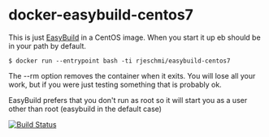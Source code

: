 docker-easybuild-centos7
========================

This is just [EasyBuild](https://hpcugent.github.io/easybuild/) in a CentOS image. When you start it up eb should be in your path by default.

```
$ docker run --entrypoint bash -ti rjeschmi/easybuild-centos7 
```

The --rm option removes the container when it exits. You will lose all your work, but if you were just testing something that is probably ok.

EasyBuild prefers that you don't run as root so it will start you as a user other than root (easybuild in the default case)

[![Build Status](https://travis-ci.org/rjeschmi/docker-easybuild-centos7.svg?branch=master)](https://travis-ci.org/rjeschmi/docker-easybuild-centos7)
